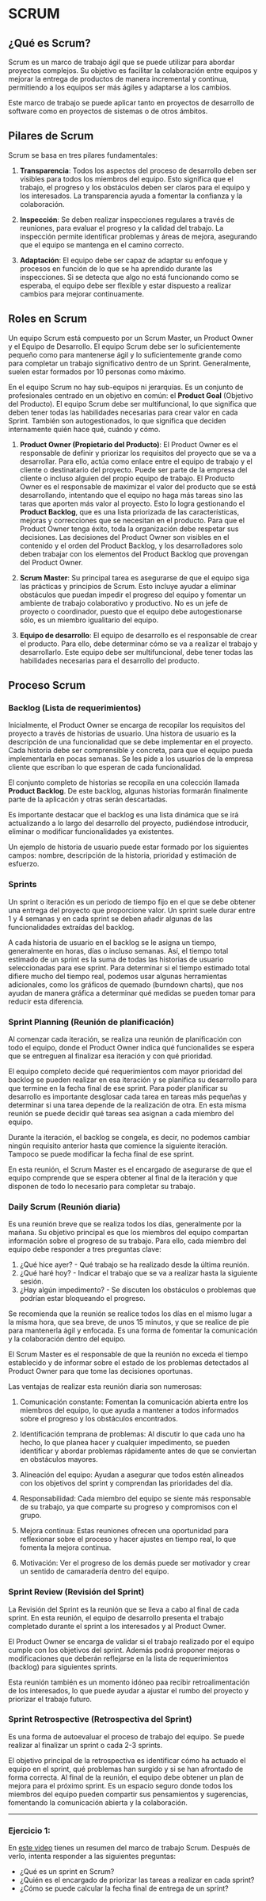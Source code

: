 # SCRUM 

## ¿Qué es Scrum?

Scrum es un marco de trabajo ágil que se puede utilizar para abordar proyectos complejos. Su objetivo es facilitar la colaboración entre equipos y mejorar la entrega de productos de manera incremental y continua, permitiendo a los equipos ser más ágiles y adaptarse a los cambios.

Este marco de trabajo se puede aplicar tanto en proyectos de desarrollo de software como en proyectos de sistemas o de otros ámbitos. 


## Pilares de Scrum

Scrum se basa en tres pilares fundamentales:

1. **Transparencia**: Todos los aspectos del proceso de desarrollo deben ser visibles para todos los miembros del equipo. Esto significa que el trabajo, el progreso y los obstáculos deben ser claros para el equipo y los interesados. La transparencia ayuda a fomentar la confianza y la colaboración.

2. **Inspección**: Se deben realizar inspecciones regulares a través de reuniones, para evaluar el progreso y la calidad del trabajo. La inspección permite identificar problemas y áreas de mejora, asegurando que el equipo se mantenga en el camino correcto.

3. **Adaptación**: El equipo debe ser capaz de adaptar su enfoque y procesos en función de lo que se ha aprendido durante las inspecciones. Si se detecta que algo no está funcionando como se esperaba, el equipo debe ser flexible y estar dispuesto a realizar cambios para mejorar continuamente.

## Roles en Scrum

Un equipo Scrum está compuesto por un Scrum Master, un Product Owner y el Equipo de Desarrollo. El equipo Scrum debe ser lo suficientemente pequeño como para mantenerse ágil y lo suficientemente grande como para completar un trabajo significativo dentro de un Sprint. Generalmente, suelen estar formados por 10 personas como máximo.

En el equipo Scrum no hay sub-equipos ni jerarquías. Es un conjunto de profesionales centrado en un objetivo en común: el **Product Goal** (Objetivo del Producto). El equipo Scrum debe ser multifuncional, lo que significa que deben tener todas las habilidades necesarias para crear valor en cada Sprint. También son autogestionados, lo que significa que deciden internamente quién hace qué, cuándo y cómo.

1. **Product Owner (Propietario del Producto)**: El Product Owner es el responsable de definir y priorizar los requisitos del proyecto que se va a desarrollar. Para ello, actúa como enlace entre el equipo de trabajo y el cliente o destinatario del proyecto. Puede ser parte de la empresa del cliente o incluso alguien del propio equipo de trabajo. 
El Producto Owner es el responsable de maximizar el valor del producto que se está desarrollando, intentando que el equipo no haga más tareas sino las taras que aporten más valor al proyecto.  Esto lo logra gestionando el **Product Backlog**, que es una lista priorizada de las características, mejoras y correcciones que se necesitan en el producto.
Para que el Product Owner tenga éxito, toda la organización debe respetar sus decisiones. Las decisiones del Product Owner son visibles en el contenido y el orden del Product Backlog, y los desarrolladores solo deben trabajar con los elementos del Product Backlog que provengan del Product Owner.

2. **Scrum Master**: Su principal tarea es asegurarse de que el equipo siga las prácticas y principios de Scrum. Esto incluye ayudar a eliminar obstáculos que puedan impedir el progreso del equipo y fomentar un ambiente de trabajo colaborativo y productivo. No es un jefe de proyecto o coordinador, puesto que el equipo debe autogestionarse sólo, es un miembro igualitario del equipo.

3. **Equipo de desarrollo**: El equipo de desarrollo es el responsable de crear el producto. Para ello, debe determinar cómo se va a realizar el trabajo y desarrollarlo. Este equipo debe ser multifuncional, debe tener todas las habilidades necesarias para el desarrollo del producto.


## Proceso Scrum

### Backlog (Lista de requerimientos)
Inicialmente, el Product Owner se encarga de recopilar los requisitos del proyecto a través de historias de usuario. Una histora de usuario es la descripción de una funcionalidad que se debe implementar en el proyecto. Cada historia debe ser comprensible y concreta, para que el equipo pueda implementarla en pocas semanas. Se les pide a los usuarios de la empresa cliente que escriban lo que esperan de cada funcionalidad. 

El conjunto completo de historias se recopila en una colección llamada **Product Backlog**. De este backlog, algunas historias formarán finalmente parte de la aplicación y otras serán descartadas.

Es importante destacar que el backlog es una lista dinámica que se irá actualizando a lo largo del desarrollo del proyecto, pudiéndose introducir, eliminar o modificar funcionalidades ya existentes.

Un ejemplo de historia de usuario puede estar formado por los siguientes campos: nombre, descripción de la historia, prioridad y estimación de esfuerzo.


### Sprints

Un sprint o iteración es un periodo de tiempo fijo en el que se debe obtener una entrega del proyecto que proporcione valor. Un sprint suele durar entre 1 y 4 semanas y en cada sprint se deben añadir algunas de las funcionalidades extraídas del backlog.

A cada historia de usuario en el backlog se le asigna un tiempo, generalmente en horas, días o incluso semanas. Así, el tiempo total estimado de un sprint es la suma de todas las historias de usuario seleccionadas para ese sprint.
Para determinar si el tiempo estimado total difiere mucho del tiempo real, podemos usar algunas herramientas adicionales, como los gráficos de quemado (burndown charts), que nos ayudan de manera gráfica a determinar qué medidas se pueden tomar para reducir esta diferencia.

### Sprint Planning (Reunión de planificación)

Al comenzar cada iteración, se realiza una reunión de planificación con todo el equipo, donde el Product Owner indica qué funcionalides se espera que se entreguen al finalizar esa iteración y con qué prioridad. 

El equipo completo decide qué requerimientos com mayor prioridad del backlog se pueden realizar en esa iteración y se planifica su desarrollo para que termine en la fecha final de ese sprint. Para poder planificar su desarrollo es importante desglosar cada tarea en tareas más pequeñas y determinar si una tarea depende de la realización de otra. En esta misma reunión se puede decidir qué tareas sea asignan a cada miembro del equipo.

Durante la iteración, el backlog se congela, es decir, no podemos cambiar ningún requisito anterior hasta que comience la siguiente iteración. Tampoco se puede modificar la fecha final de ese sprint.

En esta reunión, el Scrum Master es el encargado de asegurarse de que el equipo comprende que se espera obtener al final de la iteración y que disponen de todo lo necesario para completar su trabajo.


### Daily Scrum (Reunión diaria)

Es una reunión breve que se realiza todos los días, generalmente por la mañana. Su objetivo principal es que los miembros del equipo compartan información sobre el progreso de su trabajo. Para ello, cada miembro del equipo debe responder a tres preguntas clave:

1. ¿Qué hice ayer? - Qué trabajo se ha realizado desde la última reunión.
2. ¿Qué haré hoy? - Indicar el trabajo que se va a realizar hasta la siguiente sesión.
3. ¿Hay algún impedimento? - Se discuten los obstáculos o problemas que podrían estar bloqueando el progreso.

Se recomienda que la reunión se realice todos los días en el mismo lugar a la misma hora, que sea breve, de unos 15 minutos, y que se realice de pie para mantenerla ágil y enfocada. Es una forma de fomentar la comunicación y la colaboración dentro del equipo. 

El Scrum Master es el responsable de que la reunión no exceda el tiempo establecido y de informar sobre el estado de los problemas detectados al Product Owner para que tome las decisiones oportunas.

Las ventajas de realizar esta reunión diaria son numerosas:

1. Comunicación constante: Fomentan la comunicación abierta entre los miembros del equipo, lo que ayuda a mantener a todos informados sobre el progreso y los obstáculos encontrados.

2. Identificación temprana de problemas: Al discutir lo que cada uno ha hecho, lo que planea hacer y cualquier impedimento, se pueden identificar y abordar problemas rápidamente antes de que se conviertan en obstáculos mayores.

3. Alineación del equipo: Ayudan a asegurar que todos estén alineados con los objetivos del sprint y comprendan las prioridades del día.

4. Responsabilidad: Cada miembro del equipo se siente más responsable de su trabajo, ya que comparte su progreso y compromisos con el grupo.

5. Mejora continua: Estas reuniones ofrecen una oportunidad para reflexionar sobre el proceso y hacer ajustes en tiempo real, lo que fomenta la mejora continua.

6. Motivación: Ver el progreso de los demás puede ser motivador y crear un sentido de camaradería dentro del equipo.



### Sprint Review (Revisión del Sprint)

La Revisión del Sprint es la reunión que se lleva a cabo al final de cada sprint. En esta reunión, el equipo de desarrollo presenta el trabajo completado durante el sprint a los interesados y al Product Owner.

El Product Owner se encarga de validar si el trabajo realizado por el equipo cumple con los objetivos del sprint. Además podrá proponer mejoras o modificaciones que deberán reflejarse en la lista de requerimientos (backlog) para siguientes sprints.

Esta reunión también es un momento idóneo paa recibir retroalimentación de los interesados, lo que puede ayudar a ajustar el rumbo del proyecto y priorizar el trabajo futuro.


### Sprint Retrospective (Retrospectiva del Sprint)

Es una forma de autoevaluar el proceso de trabajo del equipo. Se puede realizar al finalizar un sprint o cada 2-3 sprints. 

El objetivo principal de la retrospectiva es identificar cómo ha actuado el equipo en el sprint, qué  problemas han surgido y si se han afrontado de forma correcta. Al final de la reunión, el equipo debe obtener un plan de mejora para el próximo sprint. Es un espacio seguro donde todos los miembros del equipo pueden compartir sus pensamientos y sugerencias, fomentando la comunicación abierta y la colaboración.

---

### Ejercicio 1:

En [este video](https://www.youtube.com/watch?v=XU0llRltyFM)  tienes un resumen del marco de trabajo Scrum. Después de verlo, intenta responder a las siguientes preguntas:

- ¿Qué es un sprint en Scrum?
- ¿Quién es el encargado de priorizar las tareas a realizar en cada sprint?
- ¿Cómo se puede calcular la fecha final de entrega de un sprint?
